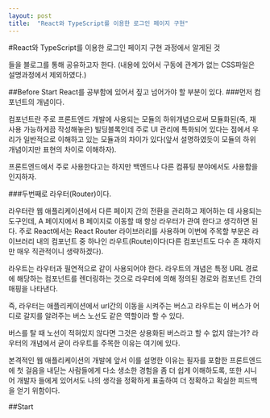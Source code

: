 ```yaml
---
layout: post
title:  "React와 TypeScript를 이용한 로그인 페이지 구현"
---
```

#React와 TypeScript를 이용한 로그인 페이지 구현 과정에서 알게된 것

들을 블로그를 통해 공유하고자 한다.
(내용에 있어서 구동에 관계가 없는 CSS파일은 설명과정에서 제외하였다.)

##Before Start
React를 공부함에 있어서 짚고 넘어가야 할 부분이 있다.
###먼저 컴포넌트의 개념이다.

컴포넌트란 주로 프론트엔드 개발에 사용되는 모듈의 하위개념으로써 
모듈화된(즉, 재사용 가능하게끔 작성해놓은) 빌딩블록인데 주로 
UI 관리에 특화되어 있다는 점에서 우리가 일반적으로 이해하고 있는 
모듈과의 차이가 있다(앞서 설명하였듯이 모듈의 하위개념이지만 
표현의 차이로 이해하자).

프론트엔드에서 주로 사용한다고는 하지만 백엔드나 다른 컴퓨팅 분야에서도
사용함을 인지하자.

###두번째로 라우터(Router)이다. 

라우터란 웹 애플리케이션에서 다른 페이지 간의 전환을 관리하고 
제어하는 데 사용되는 도구인데, A 페이지에서 B 페이지로 이동할 때 항상 라우터가 관여
한다고 생각하면 된다. 주로 React에서는 React Router 라이브러리를 사용하며 이번에 
주목할 부분은 라이브러리 내의 컴포넌트 중 하나인 라우트(Route)이다(다른 컴포넌트도 다수 존
재하지만 매우 직관적이니 생략하겠다).

라우트는 라우터과 필연적으로 같이 사용되어야 한다. 라우트의 개념은 특정 URL 경로에 해당하는
컴포넌트를 렌더링하는 것으로 라우터에 의해 정의된 경로와 컴포넌트 간의 매핑을 나타낸다.

즉, 라우터는 애플리케이션에서 url간의 이동을 시켜주는 버스고 라우트는 이 버스가 어디로 갈지를
알려주는 버스 노선도 같은 역할이라 할 수 있다.

버스를 탈 때 노선이 적혀있지 않다면 그것은 상용화된 버스라고 할 수 없지 않는가?
라우터의 개념에서 굳이 라우트를 주목한 이유는 여기에 있다.

본격적인 웹 애플리케이션의 개발에 앞서 이를 설명한 이유는 필자를 포함한 프론트엔드에
첫 걸음을 내딛는 사람들에게 다소 생소한 경험을 좀 더 쉽게 이해하도록, 또한 시니어 개발자
들에게 있어서도 나의 생각을 정확하게 표출하여 더 정확하고 확실한 피드백을 얻기 위함이다.


##Start

